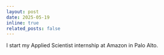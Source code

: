 ```yaml
---
layout: post
date: 2025-05-19
inline: true
related_posts: false
---
```


I start my Applied Scientist internship at Amazon in Palo Alto.
